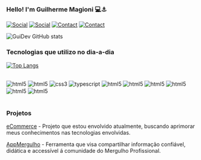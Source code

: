 

### Hello! I'm Guilherme Magioni 💻⚓

[![Social](https://img.shields.io/badge/LinkedIn-0077B5?style=for-the-badge&logo=linkedin&logoColor=white)](https://www.linkedin.com/in/guimagionidev/)
[![Social](https://img.shields.io/badge/GitLab-330F63?style=for-the-badge&logo=gitlab&logoColor=white)](https://gitlab.com/GuilhermeMDev)
[![Contact](https://img.shields.io/badge/Telegram-2CA5E0?style=for-the-badge&logo=telegram&logoColor=white)](https://t.me/guimagioni)
[![Contact](https://img.shields.io/badge/Discord-7289DA?style=for-the-badge&logo=discord&logoColor=white)]()

![GuiDev GitHub stats](https://github-readme-stats.vercel.app/api?username=GuilhermeMDev&show_icons=true&theme=darcula)

### Tecnologias que utilizo no dia-a-dia

[![Top Langs](https://github-readme-stats.vercel.app/api/top-langs/?username=guilhermemdev&layout=compact)]()


<div style="display: inline_block"><br/>
    <img align="center" alt="html5" src="https://img.shields.io/badge/Linux-FCC624?style=for-the-badge&logo=linux&logoColor=black" />
    <img align="center" alt="html5" src="https://img.shields.io/badge/HTML5-E34F26?style=for-the-badge&logo=html5&logoColor=white" />
    <img align="center" alt="css3" src="https://img.shields.io/badge/CSS3-1572B6?style=for-the-badge&logo=css3&logoColor=white" />
    <img align="center" alt="typescript" src="https://img.shields.io/badge/TypeScript-007ACC?style=for-the-badge&logo=typescript&logoColor=white" />
    <img align="center" alt="html5" src="https://img.shields.io/badge/Tailwind_CSS-38B2AC?style=for-the-badge&logo=tailwind-css&logoColor=white" />
    <img align="center" alt="html5" src="https://img.shields.io/badge/Vue.js-35495E?style=for-the-badge&logo=vue.js&logoColor=4FC08D" />
    <img align="center" alt="html5" src="https://img.shields.io/badge/PHP-777BB4?style=for-the-badge&logo=php&logoColor=white" />
    <img align="center" alt="html5" src="https://img.shields.io/badge/Laravel-FF2D20?style=for-the-badge&logo=laravel&logoColor=white" />
    <img align="center" alt="html5" src="https://img.shields.io/badge/MySQL-00000F?style=for-the-badge&logo=mysql&logoColor=white" />
    <img align="center" alt="html5" src="https://img.shields.io/badge/docker-%230db7ed.svg?style=for-the-badge&logo=docker&logoColor=white" />

</div><br>

### Projetos 

[eCommerce](https://ecommerce.devi.tools) - Projeto que estou envolvido atualmente, buscando aprimorar meus conhecimentos nas tecnologias envolvidas.<br>

[AppMergulho](https://appmergulho.vercel.app) - Ferramenta que visa compartilhar informação confiável, didática e accessível á comunidade do Mergulho Profissional.

